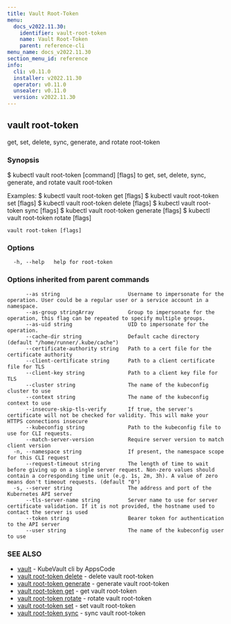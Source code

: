 ```yaml
---
title: Vault Root-Token
menu:
  docs_v2022.11.30:
    identifier: vault-root-token
    name: Vault Root-Token
    parent: reference-cli
menu_name: docs_v2022.11.30
section_menu_id: reference
info:
  cli: v0.11.0
  installer: v2022.11.30
  operator: v0.11.0
  unsealer: v0.11.0
  version: v2022.11.30
---
```


## vault root-token

get, set, delete, sync, generate, and rotate root-token

### Synopsis


$ kubectl vault root-token [command] [flags] to get, set, delete, sync, generate, and rotate vault root-token

Examples:
 $ kubectl vault root-token get [flags]
 $ kubectl vault root-token set [flags]
 $ kubectl vault root-token delete [flags]
 $ kubectl vault root-token sync [flags]
 $ kubectl vault root-token generate [flags]
 $ kubectl vault root-token rotate [flags]


```
vault root-token [flags]
```

### Options

```
  -h, --help   help for root-token
```

### Options inherited from parent commands

```
      --as string                      Username to impersonate for the operation. User could be a regular user or a service account in a namespace.
      --as-group stringArray           Group to impersonate for the operation, this flag can be repeated to specify multiple groups.
      --as-uid string                  UID to impersonate for the operation.
      --cache-dir string               Default cache directory (default "/home/runner/.kube/cache")
      --certificate-authority string   Path to a cert file for the certificate authority
      --client-certificate string      Path to a client certificate file for TLS
      --client-key string              Path to a client key file for TLS
      --cluster string                 The name of the kubeconfig cluster to use
      --context string                 The name of the kubeconfig context to use
      --insecure-skip-tls-verify       If true, the server's certificate will not be checked for validity. This will make your HTTPS connections insecure
      --kubeconfig string              Path to the kubeconfig file to use for CLI requests.
      --match-server-version           Require server version to match client version
  -n, --namespace string               If present, the namespace scope for this CLI request
      --request-timeout string         The length of time to wait before giving up on a single server request. Non-zero values should contain a corresponding time unit (e.g. 1s, 2m, 3h). A value of zero means don't timeout requests. (default "0")
  -s, --server string                  The address and port of the Kubernetes API server
      --tls-server-name string         Server name to use for server certificate validation. If it is not provided, the hostname used to contact the server is used
      --token string                   Bearer token for authentication to the API server
      --user string                    The name of the kubeconfig user to use
```

### SEE ALSO

* [vault](/docs/v2022.11.30/reference/cli/vault)	 - KubeVault cli by AppsCode
* [vault root-token delete](/docs/v2022.11.30/reference/cli/vault_root-token_delete)	 - delete vault root-token
* [vault root-token generate](/docs/v2022.11.30/reference/cli/vault_root-token_generate)	 - generate vault root-token
* [vault root-token get](/docs/v2022.11.30/reference/cli/vault_root-token_get)	 - get vault root-token
* [vault root-token rotate](/docs/v2022.11.30/reference/cli/vault_root-token_rotate)	 - rotate vault root-token
* [vault root-token set](/docs/v2022.11.30/reference/cli/vault_root-token_set)	 - set vault root-token
* [vault root-token sync](/docs/v2022.11.30/reference/cli/vault_root-token_sync)	 - sync vault root-token

